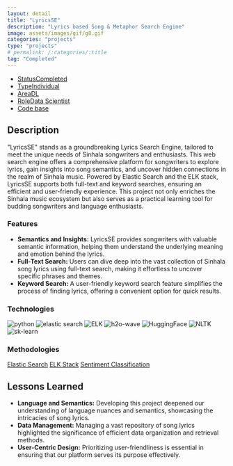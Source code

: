 ```yaml
---
layout: detail
title: "LyricsSE"
description: "Lyrics based Song & Metaphor Search Engine"
image: assets/images/gif/g8.gif
categories: "projects"
type: "projects"
# permalink: /:categories/:title
tag: "Completed"
---
```


<div id="main">
	<section id='second'>
		<div class="inner no-padding">
			<div class="tag-container">
                    <ul class="actions">
                        <li><a href="#" class="button special small disable">Status</a><a href="#" class="button small disable">Completed</a></li>
                        <li><a href="#" class="button special small disable">Type</a><a href="#" class="button small disable">Individual</a></li>
                        <li><a href="#" class="button special small disable">Area</a><a href="#" class="button small disable">DL</a></li>
						<li><a href="#" class="button special small disable">Role</a><a href="#" class="button small disable">Data Scientist</a></li>
						<li><a href="#" class="button special small disable"><i class="fab fa-github"></i></a><a href="https://github.com/nipdep/LyricsA-SE" class="button small">Code base</a></li>
                    </ul>
            </div>
			<div>
				<h2>Description</h2>
				<p>"LyricsSE" stands as a groundbreaking Lyrics Search Engine, tailored to meet the unique needs of Sinhala songwriters and enthusiasts. This web search engine offers a comprehensive platform for songwriters to explore lyrics, gain insights into song semantics, and uncover hidden connections in the realm of Sinhala music. Powered by Elastic Search and the ELK stack, LyricsSE supports both full-text and keyword searches, ensuring an efficient and user-friendly experience. This project not only enriches the Sinhala music ecosystem but also serves as a practical learning tool for budding songwriters and language enthusiasts.</p>
					<h3>Features</h3>
					<ul class='fa-ul'>
						<li><i class="fa-li fa fa-check-square"></i><b>Semantics and Insights:</b> LyricsSE provides songwriters with valuable semantic information, helping them understand the underlying meaning and emotion behind the lyrics.</li>
						<li><i class="fa-li fa fa-check-square"></i><b>Full-Text Search:</b> Users can dive deep into the vast collection of Sinhala song lyrics using full-text search, making it effortless to uncover specific phrases and themes.</li>
						<li><i class="fa-li fa fa-check-square"></i><b>Keyword Search:</b> A user-friendly keyword search feature simplifies the process of finding lyrics, offering a convenient option for quick results.</li>
					</ul>
			</div>
			<div class="row">
				<div class="6u 12u$(small)">
					<h3>Technologies</h3>
					<div class='logos-container'>
						<img src="{% link assets/images/logos/python.png %}" alt="python" class="logos">
						<img src="{% link assets/images/logos/elasticsearch.png %}" alt="elastic search" class="logos">
						<img src="{% link assets/images/logos/elk.png %}" alt="ELK" class="logos">
						<img src="{% link assets/images/logos/h2o_wave.png %}" alt="h2o-wave" class="logos">
						<img src="{% link assets/images/logos/huggingface.png %}" alt="HuggingFace" class="logos">
						<img src="{% link assets/images/logos/nltk.png %}" alt="NLTK" class="logos">
						<img src="{% link assets/images/logos/sk_learn.png %}" alt="sk-learn" class="logos">
					</div>
				</div>
				<div class="6u$ 12u$(small) ">
					<h3>Methodologies</h3>
					<p>
					  <a href="#" class="button small disable">Elastic Search</a>
					  <a href="#" class="button small disable">ELK Stack</a>
					  <a href="#" class="button small disable">Sentiment Classification</a>
					</p>
				</div>
			</div>
		</div>
	</section>
	<section id='third'>
		<div class="inner no-padding">
			<!-- <div>
				<h2>Project Visualization</h2>
				<div id="slider">  
					<div class="slides">  
					<img src="https://hhsbanner.com/wp-content/uploads/2019/03/victoria_falls-900x300.jpg" width="100%" />
					</div>
					<div class="slides">  
					<img src="https://blog.cognifit.com/wp-content/uploads/2019/11/hiking-900x300.jpg" width="100%" />
					</div>
					<div class="slides">  
					<img src="https://travelfree.info/wp-content/uploads/2018/02/croatia-waterfall-in-deep-forest-of-Cr-12755165-900x300.jpg" width="100%" />
					</div> 
					<div class="slides">  
					<img src="https://www.piemonturismo.it/site/wp-content/uploads/2014/07/13-laghi-grande.jpg" width="100%" />
					</div> 
					<div class="slides">  
					<img src="https://improvephotography.com/wp-content/uploads/2017/09/Julian-Baird-20170914-3-900px.jpg" width="100%" />
					</div>  
				</div>
				<script src="{{ site.baseurl }}/assets/js/image_slider.js"></script>
			</div> -->
			<div>
				<h2>Lessons Learned</h2>
				<ul class='fa-ul'>
					<li><i class="fa-li fa fa-check-square"></i><b>Language and Semantics:</b> Developing this project deepened our understanding of language nuances and semantics, showcasing the intricacies of song lyrics.</li>
					<li><i class="fa-li fa fa-check-square"></i><b>Data Management:</b> Managing a vast repository of song lyrics highlighted the significance of efficient data organization and retrieval methods.</li>
					<li><i class="fa-li fa fa-check-square"></i><b>User-Centric Design:</b> Prioritizing user-friendliness is essential in ensuring that our platform serves its purpose effectively.</li>
				</ul>
			</div>
		</div>
	</section>
</div>



	

